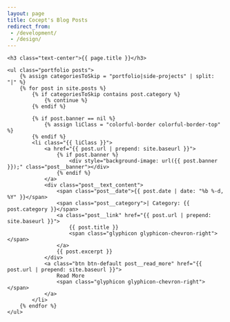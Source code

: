 ```yaml
---
layout: page
title: Cocept's Blog Posts
redirect_from:
 - /development/
 - /design/
---
```


<div class="index">

    <h3 class="text-center">{{ page.title }}</h3>

    <ul class="portfolio posts">
    	{% assign categoriesToSkip = "portfolio|side-projects" | split: "|" %}
        {% for post in site.posts %}
        	{% if categoriesToSkip contains post.category %}
        		{% continue %}
        	{% endif %}

            {% if post.banner == nil %}
                {% assign liClass = "colorful-border colorful-border-top" %}
            {% endif %}
            <li class="{{ liClass }}">
                <a href="{{ post.url | prepend: site.baseurl }}">
                    {% if post.banner %}
                        <div style="background-image: url({{ post.banner }});" class="post__banner"></div>
                    {% endif %}
                </a>
                <div class="post__text_content">
                    <span class="post__date">{{ post.date | date: "%b %-d, %Y" }}</span>
                    <span class="post__category">| Category: {{ post.category }}</span>
                    <a class="post__link" href="{{ post.url | prepend: site.baseurl }}">
                        {{ post.title }}
                        <span class="glyphicon glyphicon-chevron-right"></span>
                    </a>
                    {{ post.excerpt }}
                </div>
                <a class="btn btn-default post__read_more" href="{{ post.url | prepend: site.baseurl }}">
                    Read More
                    <span class="glyphicon glyphicon-chevron-right"></span>
                </a>
            </li>
        {% endfor %}
    </ul>

</div>
